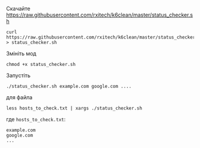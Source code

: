 Скачайте https://raw.githubusercontent.com/rxitech/k6clean/master/status_checker.sh

```
curl https://raw.githubusercontent.com/rxitech/k6clean/master/status_checker.sh > status_checker.sh
```
Змініть мод
```
chmod +x status_checker.sh
```

Запустіть
```
./status_checker.sh example.com google.com ....
```

для файла
```
less hosts_to_check.txt | xargs ./status_checker.sh
```

где `hosts_to_check.txt`:

```
example.com
google.com
...
```
